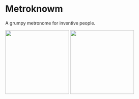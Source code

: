 # Metroknowm

A grumpy metronome for inventive people.

<img src="https://github.com/user-attachments/assets/12e82bd2-81df-4b61-be6d-5d674ee459d0" width="200">
<img src="https://github.com/user-attachments/assets/6a42c6f0-f7b0-4f39-9d17-2e3050903301" width="200">
